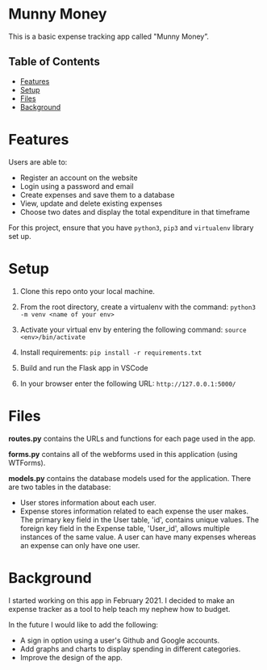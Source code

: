# Munny Money
This is a basic expense tracking app called "Munny Money”. 

## Table of Contents
* [Features](#features)
* [Setup](#setup)
* [Files](#files)
* [Background](#background)


# Features
Users are able to:
* Register an account on the website
* Login using a password and email
* Create expenses and save them to a database
* View, update and delete existing expenses
* Choose two dates and display the total expenditure in that timeframe



For this project, ensure that you have `python3`, `pip3` and `virtualenv` library set up. 

# Setup
1. Clone this repo onto your local machine.
2. From the root directory, create a virtualenv with the command:
    `python3 -m venv <name of your env>`
3. Activate your virtual env by entering the following command:
    `source <env>/bin/activate`
3. Install requirements:
    `pip install -r requirements.txt`
4. Build and run the Flask app in VSCode

5. In your browser enter the following URL:
    `http://127.0.0.1:5000/`



# Files

**routes.py** contains the URLs and functions for each page used in the app.

**forms.py** contains all of the webforms used in this application (using WTForms).

**models.py** contains the database models used for the application.
There are two tables in the database: 
* User stores information about each user.
* Expense stores information related to each expense the user makes.
The primary key field in the User table, 'id', contains unique values. The foreign key field in the Expense table, 'User_id', allows multiple instances of the same value. A user can have many expenses whereas an expense can only have one user. 

# Background
I started working on this app in February 2021. I decided to make an expense tracker as a tool to help teach my nephew how to budget. 

In the future I would like to add the following:
* A sign in option using a user's Github and Google accounts.
* Add graphs and charts to display spending in different categories.
* Improve the design of the app. 

